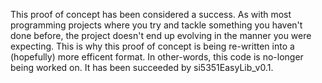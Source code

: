 This proof of concept has been considered a success.
As with most programming projects where you try and tackle something you haven't done before, the project doesn't end up evolving in the manner you were expecting.
This is why this proof of concept is being re-written into a (hopefully) more efficent format.
In other-words, this code is no-longer being worked on. It has been succeeded by si5351EasyLib_v0.1.